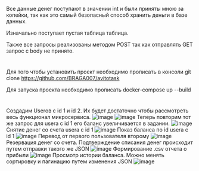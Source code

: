 
Все данные денег поступают в значении int и были приняты мною за копейки, так как это самый безопасный способ хранить деньги в базе данных.

Изначально поступает пустая таблица таблица.

Также все запросы реализованы методом POST так как отправлять GET запрос с body не принято.
#
Для того чтобы установить проект необходимо прописать в консоли git clone https://github.com/BRAGA007/avitotask

Для запуска проекта необходимо прописать docker-compose up --build
#
Создадим Userов c id 1 и id 2. Их будет достаточно чтобы рассмотреть весь функционал микросервиса.
![image](https://user-images.githubusercontent.com/66581773/202797881-75f57223-294e-448e-902b-6ce2d5e56cdf.png)
![image](https://user-images.githubusercontent.com/66581773/202797943-2aeda114-648e-47be-b3aa-b2b2a1d09414.png)
Теперь повторим тот же запрос для usera с id 1 его баланс увеличивается в задании.
![image](https://user-images.githubusercontent.com/66581773/202797912-e4c57066-1fe4-47d9-9962-c1abdd38bb2e.png)
Снятие денег со счета usera c id 1
![image](https://user-images.githubusercontent.com/66581773/202798121-131f1ebb-fa7f-460f-a52f-38bed5bd8a0b.png)
Показ баланса по id usera c id 1
![image](https://user-images.githubusercontent.com/66581773/202798200-8e1ae85c-df4f-4b1f-9c3d-a60642494a1e.png)
Перевод от первого пользователя второму
![image](https://user-images.githubusercontent.com/66581773/202798391-3c79f8b9-d700-4564-9ac1-84dbb49f4540.png)
Резервация денег со счета. Подтверждение списания денег происходит путем отправки такого же JSON
![image](https://user-images.githubusercontent.com/66581773/202798559-76be9fe9-c4e8-4d0e-b9f2-bafd857208f8.png)
Формирование .csv отчета о прибыли
![image](https://user-images.githubusercontent.com/66581773/202798983-176e3c0a-dc91-437d-8f68-5b0567744fa9.png)
Просмотр истории баланса. Можно менять сортировку и пагинацию путем изменения JSON
![image](https://user-images.githubusercontent.com/66581773/202799581-0368d33e-8ac1-4741-836b-67846917d4d2.png)
  





